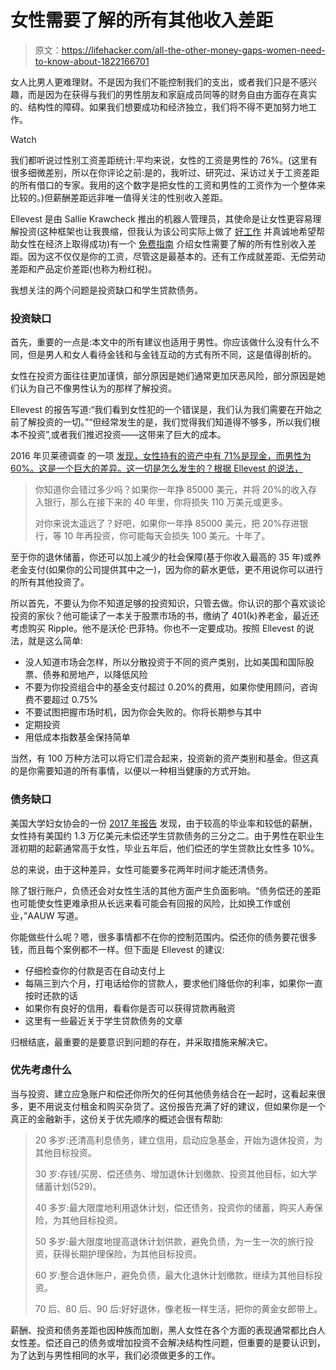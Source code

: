 # 女性需要了解的所有其他收入差距

> 原文：<https://lifehacker.com/all-the-other-money-gaps-women-need-to-know-about-1822166701>

女人比男人更难理财。不是因为我们不能控制我们的支出，或者我们只是不感兴趣，而是因为在获得与我们的男性朋友和家庭成员同等的财务自由方面存在真实的、结构性的障碍。如果我们想要成功和经济独立，我们将不得不更加努力地工作。

Watch

我们都听说过性别工资差距统计:平均来说，女性的工资是男性的 76%。(这里有很多细微差别，所以在你评论之前:是的，我听过、研究过、采访过关于工资差距的所有借口的专家。我用的这个数字是把女性的工资和男性的工资作为一个整体来比较的。)但薪酬差距远非唯一值得关注的性别收入差距。

Ellevest 是由 Sallie Krawcheck 推出的机器人管理员，其使命是让女性更容易理解投资(这种框架也让我畏缩，但我认为该公司实际上做了 [好工作](https://www.nerdwallet.com/blog/investing/best-robo-advisors/) 并真诚地希望帮助女性在经济上取得成功)有一个 [免费指南](https://www.ellevest.com/gender-gaps) 介绍女性需要了解的所有性别收入差距。因为这不仅仅是你的工资，尽管这是最基本的。还有工作成就差距、无偿劳动差距和产品定价差距(也称为粉红税)。

我想关注的两个问题是投资缺口和学生贷款债务。

### 投资缺口

首先，重要的一点是:本文中的所有建议也适用于男性。你应该做什么没有什么不同，但是男人和女人看待金钱和与金钱互动的方式有所不同，这是值得剖析的。

女性在投资方面往往更加谨慎，部分原因是她们通常更加厌恶风险，部分原因是她们认为自己不像男性认为的那样了解投资。

Ellevest 的报告写道:“我们看到女性犯的一个错误是，我们认为我们需要在开始之前了解投资的一切。”“但经常发生的是，我们觉得我们知道得不够多，所以我们根本不投资”,或者我们推迟投资——这带来了巨大的成本。

2016 年贝莱德调查 的一项 [发现，女性持有的资产中有 71%是现金，而男性为 60%。这是一个巨大的差异。这一切是怎么发生的？根据 Ellevest 的说法，](https://www.blackrock.com/corporate/en-us/newsroom/press-releases/article/corporate-one/press-releases/blackrock-gender-findings-survey_US)

> 你知道你会错过多少吗？如果你一年挣 85000 美元，并将 20%的收入存入银行，那么在接下来的 40 年里，你将损失 110 万美元或更多。
> 
> 对你来说太遥远了？好吧，如果你一年挣 85000 美元，把 20%存进银行，等 10 年再投资，你可能每天会损失 100 美元。十年了。

至于你的退休储蓄，你还可以加上减少的社会保障(基于你收入最高的 35 年)或养老金支付(如果你的公司提供其中之一)，因为你的薪水更低，更不用说你可以进行的所有其他投资了。

所以首先，不要认为你不知道足够的投资知识，只管去做。你认识的那个喜欢谈论投资的家伙？他可能读了一本关于股票市场的书，缴纳了 401(k)养老金，最近还考虑购买 Ripple。他不是沃伦·巴菲特。你也不一定要成功。按照 Ellevest 的说法，就是这么简单:

*   没人知道市场会怎样，所以分散投资于不同的资产类别，比如美国和国际股票、债券和房地产，以降低风险
*   不要为你投资组合中的基金支付超过 0.20%的费用，如果你使用顾问，咨询费不要超过 0.75%
*   不要试图把握市场时机，因为你会失败的。你将长期参与其中
*   定期投资
*   用低成本指数基金保持简单

当然，有 100 万种方法可以将它们混合起来，投资新的资产类别和基金。但这真的是你需要知道的所有事情，以便以一种相当健康的方式开始。

### **债务缺口**

美国大学妇女协会的一份 [2017 年报告](https://www.aauw.org/2017/09/01/student-debt-through-the-gender-lens/) 发现，由于较高的毕业率和较低的薪酬，女性持有美国约 1.3 万亿美元未偿还学生贷款债务的三分之二。由于男性在职业生涯初期的起薪通常高于女性，毕业五年后，他们偿还的学生贷款比女性多 10%。

总的来说，由于这种差异，女性可能要多花两年时间才能还清债务。

除了银行账户，负债还会对女性生活的其他方面产生负面影响。“债务偿还的差距也可能使女性更难承担从长远来看可能会有回报的风险，比如换工作或创业，”AAUW 写道。

你能做些什么呢？嗯，很多事情都不在你的控制范围内。偿还你的债务要花很多钱，而且每个案例都不一样。但下面是 Ellevest 的建议:

*   仔细检查你的付款是否在自动支付上
*   每隔三到六个月，打电话给你的贷款人，要求他们降低你的利率，如果你一直按时还款的话
*   如果你有良好的信用，看看你是否可以获得贷款再融资
*   这里有一些最近关于学生贷款债务的文章

归根结底，最重要的是要意识到问题的存在，并采取措施来解决它。

### 优先考虑什么

当与投资、建立应急账户和偿还你所欠的任何其他债务结合在一起时，这看起来很多，更不用说支付租金和购买杂货了。这份报告充满了好的建议，但如果你是一个真正的金融新手，这份关于优先顺序的概述会很有帮助:

> 20 多岁:还清高利息债务，建立信用，启动应急基金，开始为退休投资，为其他目标投资。
> 
> 30 岁:存钱/买房、偿还债务、增加退休计划缴款、投资其他目标，如大学储蓄计划(529)。
> 
> 40 多岁:最大限度地利用退休计划，偿还债务，投资你的储蓄，购买人寿保险，为其他目标投资。
> 
> 50 多岁:最大限度地提高退休计划供款，避免负债，为一生一次的旅行投资，获得长期护理保险，为其他目标投资。
> 
> 60 岁:整合退休账户，避免负债，最大化退休计划缴款，继续为其他目标投资。
> 
> 70 后、80 后、90 后:好好退休，像老板一样生活，把你的黄金女郎带上。

薪酬、投资和债务差距也因种族而加剧，黑人女性在各个方面的表现通常都比白人女性差。偿还自己的债务或增加投资不会解决结构性问题，但重要的是要认识到，为了达到与男性相同的水平，我们必须做更多的工作。